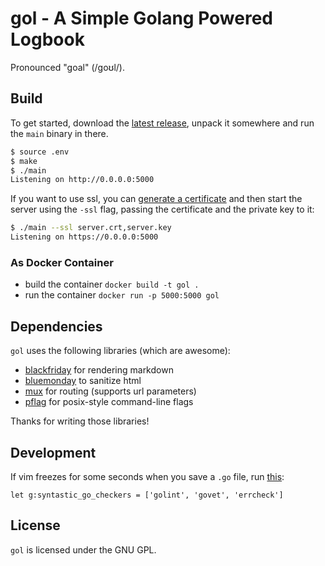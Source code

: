 # gol - A Simple Golang Powered Logbook

Pronounced "goal" (/ɡoʊl/).

## Build

To get started, download the [latest release](https://github.com/KLINGTdotNET/gol/releases/latest),
unpack it somewhere and run the `main` binary in there.

```sh
$ source .env
$ make
$ ./main
Listening on http://0.0.0.0:5000
```

If you want to use ssl, you can [generate a certificate](https://devcenter.heroku.com/articles/ssl-certificate-self#generate-private-key-and-certificate-signing-request)
and then start the server using the `-ssl` flag, passing the certificate
and the private key to it:

```sh
$ ./main --ssl server.crt,server.key
Listening on https://0.0.0.0:5000
```

### As Docker Container

- build the container `docker build -t gol .`
- run the container `docker run -p 5000:5000 gol`

## Dependencies

`gol` uses the following libraries (which are awesome):

* [blackfriday](https://github.com/russross/blackfriday) for rendering
    markdown
* [bluemonday](https://godoc.org/github.com/microcosm-cc/bluemonday) to
    sanitize html
* [mux](https://github.com/gorilla/mux) for routing (supports url
    parameters)
* [pflag](https://github.com/ogier/pflag) for posix-style command-line
    flags

Thanks for writing those libraries!

## Development

If vim freezes for some seconds when you save a `.go` file, run [this](https://github.com/fatih/vim-go/issues/144#ref-commit-6af745e):

```vim
let g:syntastic_go_checkers = ['golint', 'govet', 'errcheck']
```

## License

`gol` is licensed under the GNU GPL.
